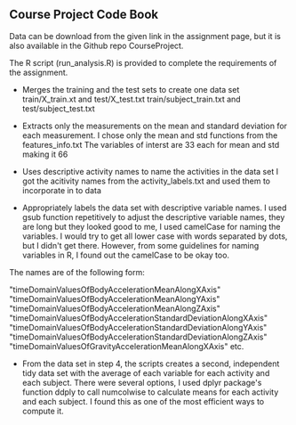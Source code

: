 ## Course Project Code Book


Data can be download from the given link in the assignment page, but it is also available in the Github repo CourseProject.

The R script (run_analysis.R) is provided to complete the requirements of the assignment.


* Merges the training and the test sets to create one data set
        train/X_train.xt and test/X_test.txt
        train/subject_train.txt and test/subject_test.txt

* Extracts only the measurements on the mean and standard deviation for each measurement.
        I chose only the mean and std functions from the features_info.txt
        The variables of interst are 33 each for mean and std making it 66

* Uses descriptive activity names to name the activities in the data set
        I got the acitivity names from the activity_labels.txt and used them to incorporate in to data
        

* Appropriately labels the data set with descriptive variable names.
        I used gsub function repetitively to adjust the descriptive variable names, they are long but they looked good to me,
I used camelCase for naming the variables. I would try to get all lower case with words separated by dots, but I didn't get there. However, from some guidelines for naming variables in R, I found out the camelCase to be okay too.

The names are of the following form:

"timeDomainValuesOfBodyAccelerationMeanAlongXAxis"
"timeDomainValuesOfBodyAccelerationMeanAlongYAxis"
"timeDomainValuesOfBodyAccelerationMeanAlongZAxis"
"timeDomainValuesOfBodyAccelerationStandardDeviationAlongXAxis"
"timeDomainValuesOfBodyAccelerationStandardDeviationAlongYAxis"
"timeDomainValuesOfBodyAccelerationStandardDeviationAlongZAxis" 
"timeDomainValuesOfGravityAccelerationMeanAlongXAxis"
etc.


* From the data set in step 4, the scripts creates a second, independent tidy data set with the average of each variable for each activity and each subject. There were several options, I used dplyr package's function ddply to call numcolwise to calculate means for each activity and each subject. I found this as one of the most efficient ways to compute it.
